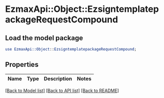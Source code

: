 # EzmaxApi::Object::EzsigntemplatepackageRequestCompound

## Load the model package
```perl
use EzmaxApi::Object::EzsigntemplatepackageRequestCompound;
```

## Properties
Name | Type | Description | Notes
------------ | ------------- | ------------- | -------------

[[Back to Model list]](../README.md#documentation-for-models) [[Back to API list]](../README.md#documentation-for-api-endpoints) [[Back to README]](../README.md)


